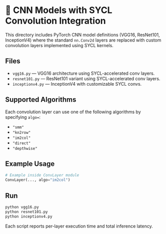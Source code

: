# 🧠 CNN Models with SYCL Convolution Integration

This directory includes PyTorch CNN model definitions (VGG16, ResNet101, InceptionV4) where the standard `nn.Conv2d` layers are replaced with custom convolution layers implemented using SYCL kernels.

## Files

- `vgg16.py` — VGG16 architecture using SYCL-accelerated conv layers.
- `resnet101.py` — ResNet101 variant using SYCL-accelerated conv layers.
- `inceptionv4.py` — InceptionV4 with customizable SYCL convs.

## Supported Algorithms

Each convolution layer can use one of the following algorithms by specifying `algo=`:

- `"smm"`
- `"kn2row"`
- `"im2col"`
- `"direct"`
- `"depthwise"`

## Example Usage

```python
# Example inside ConvLayer module
ConvLayer(..., algo="im2col")
```

## Run

```bash
python vgg16.py
python resnet101.py
python inceptionv4.py
```

Each script reports per-layer execution time and total inference latency.
